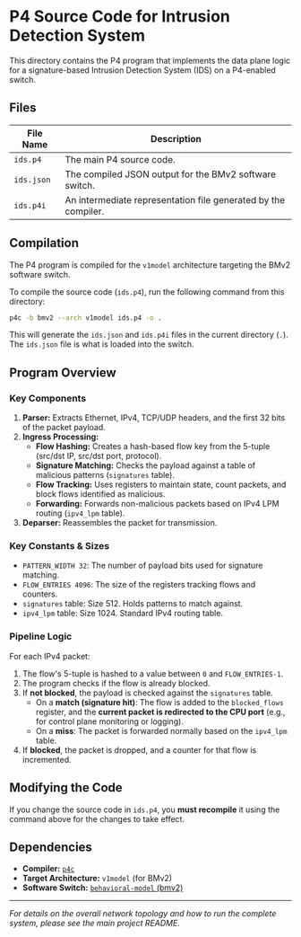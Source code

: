 # P4 Source Code for Intrusion Detection System

This directory contains the P4 program that implements the data plane logic for a signature-based Intrusion Detection System (IDS) on a P4-enabled switch.

## Files

| File Name | Description |
|-----------|-------------|
| `ids.p4` | The main P4 source code. |
| `ids.json` | The compiled JSON output for the BMv2 software switch. |
| `ids.p4i` | An intermediate representation file generated by the compiler. |

## Compilation

The P4 program is compiled for the `v1model` architecture targeting the BMv2 software switch.

To compile the source code (`ids.p4`), run the following command from this directory:

```bash
p4c -b bmv2 --arch v1model ids.p4 -o .
```
This will generate the `ids.json` and `ids.p4i` files in the current directory (`.`). The `ids.json` file is what is loaded into the switch.

## Program Overview

### Key Components

1.  **Parser:** Extracts Ethernet, IPv4, TCP/UDP headers, and the first 32 bits of the packet payload.
2.  **Ingress Processing:**
    *   **Flow Hashing:** Creates a hash-based flow key from the 5-tuple (src/dst IP, src/dst port, protocol).
    *   **Signature Matching:** Checks the payload against a table of malicious patterns (`signatures` table).
    *   **Flow Tracking:** Uses registers to maintain state, count packets, and block flows identified as malicious.
    *   **Forwarding:** Forwards non-malicious packets based on IPv4 LPM routing (`ipv4_lpm` table).
3.  **Deparser:** Reassembles the packet for transmission.

### Key Constants & Sizes

*   `PATTERN_WIDTH 32`: The number of payload bits used for signature matching.
*   `FLOW_ENTRIES 4096`: The size of the registers tracking flows and counters.
*   `signatures` table: Size 512. Holds patterns to match against.
*   `ipv4_lpm` table: Size 1024. Standard IPv4 routing table.

### Pipeline Logic

For each IPv4 packet:
1.  The flow's 5-tuple is hashed to a value between `0` and `FLOW_ENTRIES-1`.
2.  The program checks if the flow is already blocked.
3.  If **not blocked**, the payload is checked against the `signatures` table.
    *   On a **match (signature hit)**: The flow is added to the `blocked_flows` register, and the **current packet is redirected to the CPU port** (e.g., for control plane monitoring or logging).
    *   On a **miss**: The packet is forwarded normally based on the `ipv4_lpm` table.
4.  If **blocked**, the packet is dropped, and a counter for that flow is incremented.

## Modifying the Code

If you change the source code in `ids.p4`, you **must recompile** it using the command above for the changes to take effect.

## Dependencies

*   **Compiler:** [`p4c`](https://github.com/p4lang/p4c)
*   **Target Architecture:** `v1model` (for BMv2)
*   **Software Switch:** [`behavioral-model` (bmv2)](https://github.com/p4lang/behavioral-model)

---

*For details on the overall network topology and how to run the complete system, please see the main project README.*
